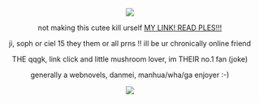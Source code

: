 <div id="header" align="center">
  

<p align="center"

<p align="center">
<img src="https://files.catbox.moe/00504l.png"> 



<div id="header" align="center">

not making this cutee kill urself [MY LINK! READ PLES!!!](https://rentry.co/nineteendays)
</p>
ji, soph or ciel 15 they them or all prns !! ill be ur chronically online friend
</p>
THE qqgk, link click and little mushroom lover, im THEIR no.1 fan (joke)
</p>
generally a webnovels, danmei, manhua/wha/ga enjoyer :-)
</p>


<p align="center"

![](https://komarev.com/ghpvc/?username=nineteendays&color=BA9175&label=freak+count&abbreviated=true&base=20)
